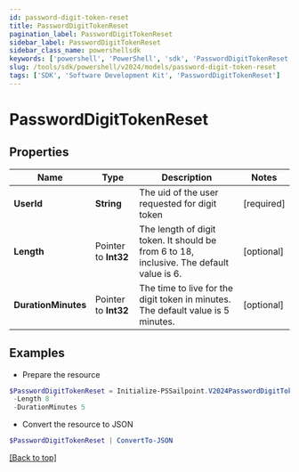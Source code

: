 ```yaml
---
id: password-digit-token-reset
title: PasswordDigitTokenReset
pagination_label: PasswordDigitTokenReset
sidebar_label: PasswordDigitTokenReset
sidebar_class_name: powershellsdk
keywords: ['powershell', 'PowerShell', 'sdk', 'PasswordDigitTokenReset'] 
slug: /tools/sdk/powershell/v2024/models/password-digit-token-reset
tags: ['SDK', 'Software Development Kit', 'PasswordDigitTokenReset']
---
```



# PasswordDigitTokenReset

## Properties

Name | Type | Description | Notes
------------ | ------------- | ------------- | -------------
**UserId** |  **String** | The uid of the user requested for digit token | [required]
**Length** |  Pointer to **Int32** | The length of digit token. It should be from 6 to 18, inclusive. The default value is 6. | [optional] 
**DurationMinutes** |  Pointer to **Int32** | The time to live for the digit token in minutes. The default value is 5 minutes. | [optional] 

## Examples

- Prepare the resource
```powershell
$PasswordDigitTokenReset = Initialize-PSSailpoint.V2024PasswordDigitTokenReset  -UserId Abby.Smith `
 -Length 8 `
 -DurationMinutes 5
```

- Convert the resource to JSON
```powershell
$PasswordDigitTokenReset | ConvertTo-JSON
```


[[Back to top]](#) 

